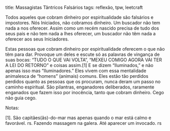 title: Massagistas Tântricos Falsários
tags: reflexão, tpw, leetcraft

Todos aqueles que cobram dinheiro por espiritualidade são falsários e
impostores. Nós Iniciados, não cobramos dinheiro. Um buscador não tem nada a
nos oferecer. Assim como um recém nascido precisa de tudo dos seus pais e não
tem nada a lhes oferecer, um buscador não têm nada a oferecer aos seus
Iniciadores.

Estas pessoas que cobram dinheiro por espiritualidade oferecem o que não têm
para dar. Provoque um deles e escute só as palavras de vingança de suas bocas:
“TUDO O QUE VAI VOLTA”, “MEXEU COMIGO AGORA VAI TER A LEI DO RETORNO” e coisas
assim.[1] E se dizem “Iluminados,” e não apenas isso mas “Iluminadores.” Eles
vivem com essa mentalidade animalesca de “homens” (animais) comuns. Eles estão
tão perdidos perdidos quanto as pessoas que os procuram, nunca deram um passo
no caminho espiritual. São pilantras, enganadores deliberados, raramente
enganados que fazem isso por inocência, tanto que cobram dinheiro. Cego não
guia cego.

Notas:

[1]. São capitães(ãs)-do-mar mas apenas quando o mar está calmo e favorável.
rs. Fazendo massagem na galera. Até aparecer um invocado. rs
